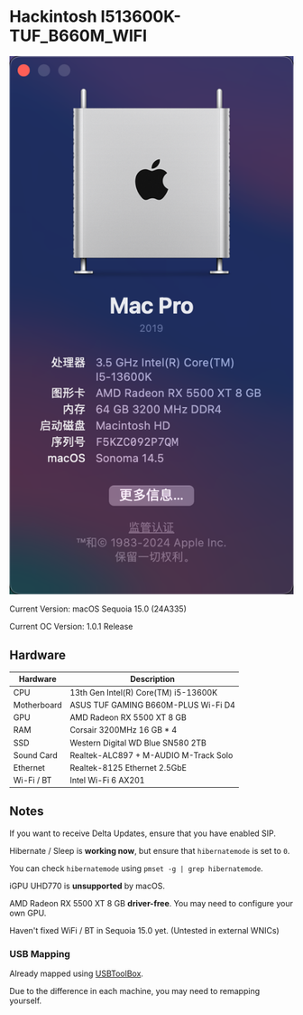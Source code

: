 # Hackintosh I513600K-TUF_B660M_WIFI

![About](about.png)

Current Version: macOS Sequoia 15.0 (24A335)

Current OC Version: 1.0.1 Release

## Hardware

| Hardware | Description |
|----------|-------------|
| CPU      | 13th Gen Intel(R) Core(TM) i5-13600K |
| Motherboard | ASUS TUF GAMING B660M-PLUS Wi-Fi D4 |
| GPU      | AMD Radeon RX 5500 XT 8 GB |
| RAM      | Corsair 3200MHz 16 GB * 4 |
| SSD      | Western Digital WD Blue SN580 2TB |
| Sound Card | Realtek-ALC897 + M-AUDIO M-Track Solo |
| Ethernet | Realtek-8125 Ethernet 2.5GbE |
| Wi-Fi / BT | Intel Wi-Fi 6 AX201 |

## Notes

If you want to receive Delta Updates, ensure that you have enabled SIP.

Hibernate / Sleep is **working now**, but ensure that `hibernatemode` is set to `0`.

You can check `hibernatemode` using `pmset -g | grep hibernatemode`.

iGPU UHD770 is **unsupported** by macOS.

AMD Radeon RX 5500 XT 8 GB **driver-free**. You may need to configure your own GPU.

Haven't fixed WiFi / BT in Sequoia 15.0 yet. (Untested in external WNICs)

### USB Mapping

Already mapped using [USBToolBox](https://github.com/USBToolBox/tool).

Due to the difference in each machine, you may need to remapping yourself.

